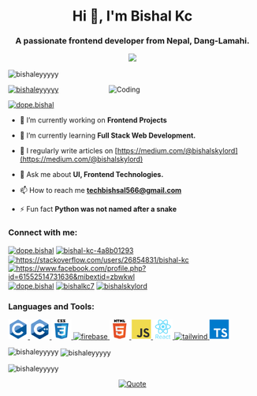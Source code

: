 <h1 align="center">Hi 👋, I'm Bishal Kc</h1>
<h3 align="center">A passionate frontend developer from Nepal, Dang-Lamahi.</h3>
<p align="center">
  <a href="https://github.com/DenverCoder1/readme-typing-svg"><img src="https://readme-typing-svg.herokuapp.com?font=Time+New+Roman&color=cyan&size=25&center=true&vCenter=true&width=600&height=100&lines=Namaste..&hearts;++;Self-taught+Front-End+Developer,;Computer+Science+Student,;Active+Learner/Researcher,;Love+to+learn+new+stuffs..<3"></a>
</p>


<p align="left"> <img src="https://komarev.com/ghpvc/?username=bishaleyyyyy&label=Profile%20views&color=0e75b6&style=flat" alt="bishaleyyyyy" /> </p>
<img align="right" alt="Coding" width="300" src="https://i.pinimg.com/originals/81/17/8b/81178b47a8598f0c81c4799f2cdd4057.gif">

<p align="left"> <a href="https://github.com/ryo-ma/github-profile-trophy"><img src="https://github-profile-trophy.vercel.app/?username=bishaleyyyyy" alt="bishaleyyyyy" /></a> </p>

<p align="left"> <a href="https://twitter.com/dope.bishal" target="blank"><img src="https://img.shields.io/twitter/follow/dope.bishal?logo=twitter&style=for-the-badge" alt="dope.bishal" /></a> </p>

- 🔭 I’m currently working on **Frontend Projects**

- 🌱 I’m currently learning **Full Stack Web Development.**

- 📝 I regularly write articles on [https://medium.com/@bishalskylord](https://medium.com/@bishalskylord)

- 💬 Ask me about **UI, Frontend Technologies.**

- 📫 How to reach me **techbishsal566@gmail.com**

- ⚡ Fun fact **Python was not named after a snake**

<h3 align="left">Connect with me:</h3>
<p align="left">
<a href="https://twitter.com/dope.bishal" target="blank"><img align="center" src="https://raw.githubusercontent.com/rahuldkjain/github-profile-readme-generator/master/src/images/icons/Social/twitter.svg" alt="dope.bishal" height="30" width="40" /></a>
<a href="https://www.linkedin.com/in/bishal-kc-8757b32a7?utm_source=share&utm_campaign=share_via&utm_content=profile&utm_medium=android_app" target="blank"><img align="center" src="https://raw.githubusercontent.com/rahuldkjain/github-profile-readme-generator/master/src/images/icons/Social/linked-in-alt.svg" alt="bishal-kc-4a8b01293" height="30" width="40" /></a>
<a href="https://stackoverflow.com/users/https://stackoverflow.com/users/26854831/bishal-kc" target="blank"><img align="center" src="https://raw.githubusercontent.com/rahuldkjain/github-profile-readme-generator/master/src/images/icons/Social/stack-overflow.svg" alt="https://stackoverflow.com/users/26854831/bishal-kc" height="30" width="40" /></a>
<a href="https://fb.com/https://www.facebook.com/profile.php?id=61552514731636&mibextid=zbwkwl" target="blank"><img align="center" src="https://raw.githubusercontent.com/rahuldkjain/github-profile-readme-generator/master/src/images/icons/Social/facebook.svg" alt="https://www.facebook.com/profile.php?id=61552514731636&mibextid=zbwkwl" height="30" width="40" /></a>
<a href="https://instagram.com/dope.bishal" target="blank"><img align="center" src="https://raw.githubusercontent.com/rahuldkjain/github-profile-readme-generator/master/src/images/icons/Social/instagram.svg" alt="dope.bishal" height="30" width="40" /></a>
<a href="https://www.behance.net/bishalkc7" target="blank"><img align="center" src="https://raw.githubusercontent.com/rahuldkjain/github-profile-readme-generator/master/src/images/icons/Social/behance.svg" alt="bishalkc7" height="30" width="40" /></a>
<a href="https://www.leetcode.com/bishalskylord" target="blank"><img align="center" src="https://raw.githubusercontent.com/rahuldkjain/github-profile-readme-generator/master/src/images/icons/Social/leet-code.svg" alt="bishalskylord" height="30" width="40" /></a>
</p>

<h3 align="left">Languages and Tools:</h3>
<p align="left"> <a href="https://www.cprogramming.com/" target="_blank" rel="noreferrer"> <img src="https://raw.githubusercontent.com/devicons/devicon/master/icons/c/c-original.svg" alt="c" width="40" height="40"/> </a> <a href="https://www.w3schools.com/cpp/" target="_blank" rel="noreferrer"> <img src="https://raw.githubusercontent.com/devicons/devicon/master/icons/cplusplus/cplusplus-original.svg" alt="cplusplus" width="40" height="40"/> </a> <a href="https://www.w3schools.com/css/" target="_blank" rel="noreferrer"> <img src="https://raw.githubusercontent.com/devicons/devicon/master/icons/css3/css3-original-wordmark.svg" alt="css3" width="40" height="40"/> </a> <a href="https://firebase.google.com/" target="_blank" rel="noreferrer"> <img src="https://www.vectorlogo.zone/logos/firebase/firebase-icon.svg" alt="firebase" width="40" height="40"/> </a> <a href="https://www.w3.org/html/" target="_blank" rel="noreferrer"> <img src="https://raw.githubusercontent.com/devicons/devicon/master/icons/html5/html5-original-wordmark.svg" alt="html5" width="40" height="40"/> </a> <a href="https://developer.mozilla.org/en-US/docs/Web/JavaScript" target="_blank" rel="noreferrer"> <img src="https://raw.githubusercontent.com/devicons/devicon/master/icons/javascript/javascript-original.svg" alt="javascript" width="40" height="40"/> </a> <a href="https://reactjs.org/" target="_blank" rel="noreferrer"> <img src="https://raw.githubusercontent.com/devicons/devicon/master/icons/react/react-original-wordmark.svg" alt="react" width="40" height="40"/> </a> <a href="https://tailwindcss.com/" target="_blank" rel="noreferrer"> <img src="https://www.vectorlogo.zone/logos/tailwindcss/tailwindcss-icon.svg" alt="tailwind" width="40" height="40"/> </a> <a href="https://www.typescriptlang.org/" target="_blank" rel="noreferrer"> <img src="https://raw.githubusercontent.com/devicons/devicon/master/icons/typescript/typescript-original.svg" alt="typescript" width="40" height="40"/> </a> </p>

<p><img align="left" src="https://github-readme-stats.vercel.app/api/top-langs?username=bishaleyyyyy&show_icons=true&locale=en&layout=compact" alt="bishaleyyyyy" /></p>

<p>&nbsp;<img align="center" src="https://github-readme-stats.vercel.app/api?username=bishaleyyyyy&show_icons=true&locale=en" alt="bishaleyyyyy" /></p>

<p><img align="center" src="https://github-readme-streak-stats.herokuapp.com/?user=bishaleyyyyy&" alt="bishaleyyyyy" /></p>

<p align = "center">
	<a href="https://github.com/piyushsuthar/github-readme-quotes"> <img alt = "Quote" src="https://quotes-github-readme.vercel.app/api?type=horizontal&theme=tokyonight&animation=grow_out_in&quoteCategory=programming">
</p>

